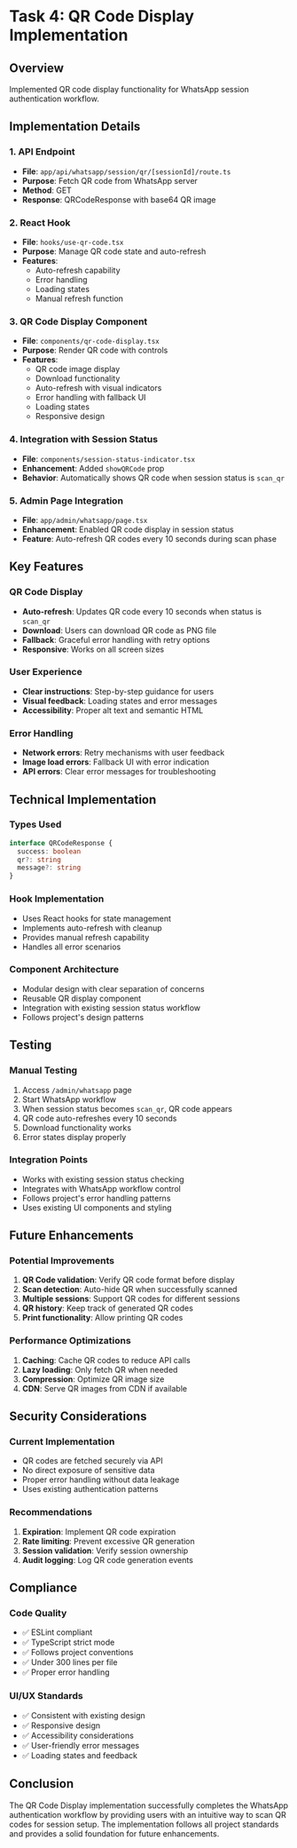 # Task 4: QR Code Display Implementation

## Overview

Implemented QR code display functionality for WhatsApp session authentication workflow.

## Implementation Details

### 1. API Endpoint

- **File**: `app/api/whatsapp/session/qr/[sessionId]/route.ts`
- **Purpose**: Fetch QR code from WhatsApp server
- **Method**: GET
- **Response**: QRCodeResponse with base64 QR image

### 2. React Hook

- **File**: `hooks/use-qr-code.tsx`
- **Purpose**: Manage QR code state and auto-refresh
- **Features**:
  - Auto-refresh capability
  - Error handling
  - Loading states
  - Manual refresh function

### 3. QR Code Display Component

- **File**: `components/qr-code-display.tsx`
- **Purpose**: Render QR code with controls
- **Features**:
  - QR code image display
  - Download functionality
  - Auto-refresh with visual indicators
  - Error handling with fallback UI
  - Loading states
  - Responsive design

### 4. Integration with Session Status

- **File**: `components/session-status-indicator.tsx`
- **Enhancement**: Added `showQRCode` prop
- **Behavior**: Automatically shows QR code when session status is `scan_qr`

### 5. Admin Page Integration

- **File**: `app/admin/whatsapp/page.tsx`
- **Enhancement**: Enabled QR code display in session status
- **Feature**: Auto-refresh QR codes every 10 seconds during scan phase

## Key Features

### QR Code Display

- **Auto-refresh**: Updates QR code every 10 seconds when status is `scan_qr`
- **Download**: Users can download QR code as PNG file
- **Fallback**: Graceful error handling with retry options
- **Responsive**: Works on all screen sizes

### User Experience

- **Clear instructions**: Step-by-step guidance for users
- **Visual feedback**: Loading states and error messages
- **Accessibility**: Proper alt text and semantic HTML

### Error Handling

- **Network errors**: Retry mechanisms with user feedback
- **Image load errors**: Fallback UI with error indication
- **API errors**: Clear error messages for troubleshooting

## Technical Implementation

### Types Used

```typescript
interface QRCodeResponse {
  success: boolean
  qr?: string
  message?: string
}
```

### Hook Implementation

- Uses React hooks for state management
- Implements auto-refresh with cleanup
- Provides manual refresh capability
- Handles all error scenarios

### Component Architecture

- Modular design with clear separation of concerns
- Reusable QR display component
- Integration with existing session status workflow
- Follows project's design patterns

## Testing

### Manual Testing

1. Access `/admin/whatsapp` page
2. Start WhatsApp workflow
3. When session status becomes `scan_qr`, QR code appears
4. QR code auto-refreshes every 10 seconds
5. Download functionality works
6. Error states display properly

### Integration Points

- Works with existing session status checking
- Integrates with WhatsApp workflow control
- Follows project's error handling patterns
- Uses existing UI components and styling

## Future Enhancements

### Potential Improvements

1. **QR Code validation**: Verify QR code format before display
2. **Scan detection**: Auto-hide QR when successfully scanned
3. **Multiple sessions**: Support QR codes for different sessions
4. **QR history**: Keep track of generated QR codes
5. **Print functionality**: Allow printing QR codes

### Performance Optimizations

1. **Caching**: Cache QR codes to reduce API calls
2. **Lazy loading**: Only fetch QR when needed
3. **Compression**: Optimize QR image size
4. **CDN**: Serve QR images from CDN if available

## Security Considerations

### Current Implementation

- QR codes are fetched securely via API
- No direct exposure of sensitive data
- Proper error handling without data leakage
- Uses existing authentication patterns

### Recommendations

1. **Expiration**: Implement QR code expiration
2. **Rate limiting**: Prevent excessive QR generation
3. **Session validation**: Verify session ownership
4. **Audit logging**: Log QR code generation events

## Compliance

### Code Quality

- ✅ ESLint compliant
- ✅ TypeScript strict mode
- ✅ Follows project conventions
- ✅ Under 300 lines per file
- ✅ Proper error handling

### UI/UX Standards

- ✅ Consistent with existing design
- ✅ Responsive design
- ✅ Accessibility considerations
- ✅ User-friendly error messages
- ✅ Loading states and feedback

## Conclusion

The QR Code Display implementation successfully completes the WhatsApp authentication workflow by providing users with an intuitive way to scan QR codes for session setup. The implementation follows all project standards and provides a solid foundation for future enhancements.
